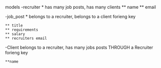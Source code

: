 models
-recruiter
    * has many job posts, has many clients
    ** name
    ** email

-job_post
    * belongs to a recruiter, belongs to a client
    forieng key

    ** title
    ** requirements
    ** salary
    ** recruiters email


-Client
    belongs to a recruiter, has many jobs posts THROUGH a Recruiter
    forieng key

    **name 
